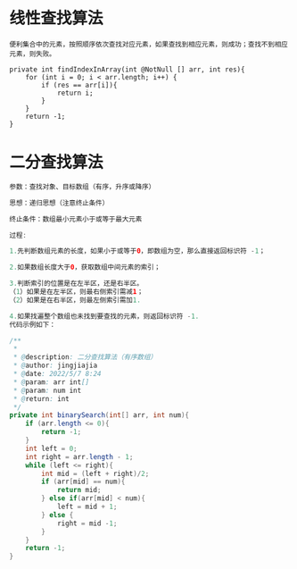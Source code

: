 # 线性查找算法 #

	便利集合中的元素，按照顺序依次查找对应元素，如果查找到相应元素，则成功；查找不到相应元素，则失败。
	
	private int findIndexInArray(int @NotNull [] arr, int res){
	    for (int i = 0; i < arr.length; i++) {
	        if (res == arr[i]){
	            return i;
	        }
	    }
	    return -1;
	}



# 二分查找算法 #

```java
参数：查找对象、目标数组（有序，升序或降序）

思想：递归思想（注意终止条件）

终止条件：数组最小元素小于或等于最大元素

过程:

1.先判断数组元素的长度，如果小于或等于0，即数组为空，那么直接返回标识符 -1；

2.如果数组长度大于0，获取数组中间元素的索引；

3.判断索引的位置是在左半区，还是右半区。
（1）如果是在左半区，则最右侧索引需减1；
（2）如果是在右半区，则最左侧索引需加1.

4.如果找遍整个数组也未找到要查找的元素，则返回标识符 -1.
代码示例如下：

/**
 *
 * @description: 二分查找算法（有序数组）
 * @author: jingjiajia
 * @date: 2022/5/7 8:24
 * @param: arr int[]
 * @param: num int
 * @return: int
 */
private int binarySearch(int[] arr, int num){
    if (arr.length <= 0){
        return -1;
    }
    int left = 0;
    int right = arr.length - 1;
    while (left <= right){
        int mid = (left + right)/2;
        if (arr[mid] == num){
            return mid;
        } else if(arr[mid] < num){
            left = mid + 1;
        } else {
            right = mid -1;
        }
    }
    return -1;
}
```